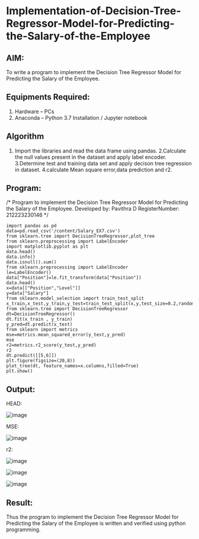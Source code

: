 # Implementation-of-Decision-Tree-Regressor-Model-for-Predicting-the-Salary-of-the-Employee

## AIM:
To write a program to implement the Decision Tree Regressor Model for Predicting the Salary of the Employee.

## Equipments Required:
1. Hardware – PCs
2. Anaconda – Python 3.7 Installation / Jupyter notebook

## Algorithm
1. Import the libraries and read the data frame using pandas.
2.Calculate the null values present in the dataset and apply label encoder.
3.Determine test and training data set and apply decison tree regression in dataset.
4.calculate Mean square error,data prediction and r2.

## Program:
/*
Program to implement the Decision Tree Regressor Model for Predicting the Salary of the Employee.
Developed by: Pavithra D 
RegisterNumber:  212223230146
*/
```
import pandas as pd
data=pd.read_csv('/content/Salary_EX7.csv')
from sklearn.tree import DecisionTreeRegressor,plot_tree
from sklearn.preprocessing import LabelEncoder
import matplotlib.pyplot as plt
data.head()
data.info()
data.isnull().sum()
from sklearn.preprocessing import LabelEncoder
le=LabelEncoder()
data["Position"]=le.fit_transform(data["Position"])
data.head()
x=data[["Position","Level"]]
y=data["Salary"]
from sklearn.model_selection import train_test_split
x_train,x_test,y_train,y_test=train_test_split(x,y,test_size=0.2,random_state=2)
from sklearn.tree import DecisionTreeRegressor
dt=DecisionTreeRegressor()
dt.fit(x_train , y_train)
y_pred=dt.predict(x_test)
from sklearn import metrics
mse=metrics.mean_squared_error(y_test,y_pred)
mse
r2=metrics.r2_score(y_test,y_pred)
r2
dt.predict([[5,6]])
plt.figure(figsize=(20,8))
plot_tree(dt, feature_names=x.columns,filled=True)
plt.show()
```
## Output:

HEAD:

![image](https://github.com/PavithraD23004871/Implementation-of-Decision-Tree-Regressor-Model-for-Predicting-the-Salary-of-the-Employee/assets/138955967/5f90c73c-4c37-4d4c-b7d4-f426df909f2b)

MSE:

![image](https://github.com/PavithraD23004871/Implementation-of-Decision-Tree-Regressor-Model-for-Predicting-the-Salary-of-the-Employee/assets/138955967/176f9622-b50f-470c-8fe2-2e30dd1fa158)

r2:

![image](https://github.com/PavithraD23004871/Implementation-of-Decision-Tree-Regressor-Model-for-Predicting-the-Salary-of-the-Employee/assets/138955967/f0b60e74-7b1f-4cfa-beee-1e6436580f3a)


![image](https://github.com/PavithraD23004871/Implementation-of-Decision-Tree-Regressor-Model-for-Predicting-the-Salary-of-the-Employee/assets/138955967/89fa5184-f31e-4a16-96e1-8092f2e78607)


![image](https://github.com/PavithraD23004871/Implementation-of-Decision-Tree-Regressor-Model-for-Predicting-the-Salary-of-the-Employee/assets/138955967/f9fc75be-a125-44cf-afc9-e1426b27b856)

## Result:
Thus the program to implement the Decision Tree Regressor Model for Predicting the Salary of the Employee is written and verified using python programming.
